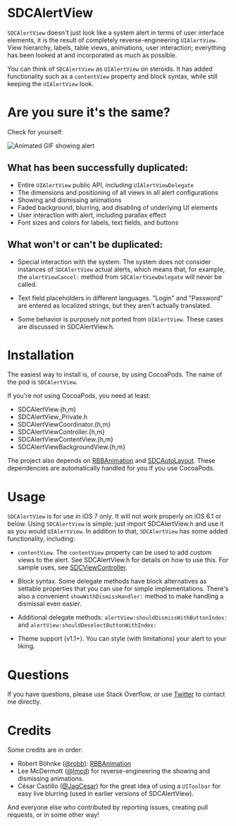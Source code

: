 SDCAlertView
============
`SDCAlertView` doesn't just look like a system alert in terms of user interface elements, it is the result of completely reverse-engineering `UIAlertView`. View hierarchy, labels, table views, animations, user interaction; everything has been looked at and incorporated as much as possible.

You can think of `SDCAlertView` as `UIAlertView` on steroids. It has added functionality such as a `contentView` property and block syntax, while still keeping the `UIAlertView` look.

Are you sure it's the same?
==============================
Check for yourself:

![Animated GIF showing alert](http://scott90.github.io/SDCAlertView/ProgressViewAlert.gif)

What has been successfully duplicated:
--------------------------------------

- Entire `UIAlertView` public API, including `UIAlertViewDelegate`
- The dimensions and positioning of all views in all alert configurations
- Showing and dismissing animations
- Faded background, blurring, and disabling of underlying UI elements
- User interaction with alert, including parallax effect
- Font sizes and colors for labels, text fields, and buttons

What won't or can't be duplicated:
-------------------------

- Special interaction with the system. The system does not consider instances of `SDCAlertView` actual alerts, which means that, for example, the `alertViewCancel:` method from `SDCAlertViewDelegate` will never be called.

- Text field placeholders in different languages. "Login" and "Password" are entered as localized strings, but they aren't actually translated.

- Some behavior is purposely not ported from `UIAlertView`. These cases are discussed in SDCAlertView.h.

Installation
============
The easiest way to install is, of course, by using CocoaPods. The name of the pod is `SDCAlertView`.

If you're not using CocoaPods, you need at least:

- SDCAlertView.{h,m}
- SDCAlertView_Private.h
- SDCAlertViewCoordinator.{h,m}
- SDCAlertViewController.{h,m}
- SDCAlertViewContentView.{h,m}
- SDCAlertViewBackgroundView.{h,m}

The project also depends on [RBBAnimation](https://github.com/robb/RBBAnimation) and [SDCAutoLayout](https://github.com/Scott90/SDCAutoLayout). These dependencies are automatically handled for you if you use CocoaPods.

Usage
=====
`SDCAlertView` is for use in iOS 7 only. It will not work properly on iOS 6.1 or below. Using `SDCAlertView` is simple: just import SDCAlertView.h and use it as you would `UIAlertView`. In addition to that, `SDCAlertView` has some added functionality, including:

- `contentView`. The `contentView` property can be used to add custom views to the alert. See SDCAlertView.h for details on how to use this. For sample uses, see [SDCViewController](SDCAlertView/SDCViewController.m).

- Block syntax. Some delegate methods have block alternatives as settable properties that you can use for simple implementations. There's also a convenient `showWithDismissHandler:` method to make handling a dismissal even easier.

- Additional delegate methods: `alertView:shouldDismissWithButtonIndex:` and `alertView:shouldDeselectButtonWithIndex:`

- Theme support (v1.1+). You can style (with limitations) your alert to your liking.

Questions
=========
If you have questions, please use Stack Overflow, or use [Twitter](http://twitter.com/ScottBerrevoets) to contact me directly.

Credits
=======

Some credits are in order:

- Robert Böhnke ([@robb](https://github.com/robb)): [RBBAnimation](https://github.com/robb/RBBAnimation)
- Lee McDermott ([@lmcd](https://github.com/lmcd)) for reverse-engineering the showing and dismissing animations.
- César Castillo ([@JagCesar](https://github.com/JagCesar)) for the great idea of using a `UIToolbar` for easy live blurring (used in earlier versions of SDCAlertView).

And everyone else who contributed by reporting issues, creating pull requests, or in some other way!